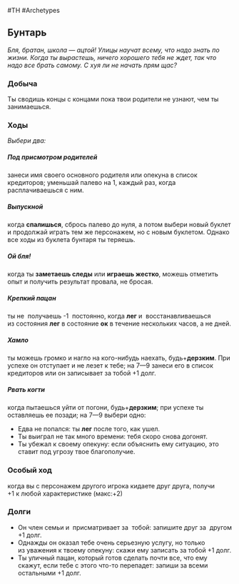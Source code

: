 #TH #Archetypes 

## Бунтарь
*Бля, братан, школа — ацтой! Улицы научат всему, что надо знать по жизни. Когда ты вырастешь, ничего хорошего тебя не ждет, так что надо все брать самому. С хуя ли не начать прям щас?*

### Добыча
Ты сводишь концы с концами пока твои родители не узнают, чем ты занимаешься.

### Ходы
*Выбери два:*

##### Под присмотром родителей
занеси имя своего основного родителя или опекуна в список кредиторов; уменьшай палево на 1, каждый раз, когда расплачиваешься с ним. 

##### Выпускной
когда **спалишься**, сбрось палево до нуля, а потом выбери новый буклет и продолжай играть тем же персонажем, но с новым буклетом. Однако все ходы из буклета бунтаря ты теряешь. 

##### Ой бля!
когда ты **заметаешь следы** или **играешь жестко**, можешь отметить опыт и получить результат провала, не бросая.

##### Крепкий пацан
ты не  получаешь -1  постоянно, когда **лег** и  восстанавливаешься из состояния **лег** в состояние **ок** в течение нескольких часов, а не дней. 

##### Хамло
ты можешь громко и нагло на кого-нибудь наехать, будь+**дерзким**. При успехе он отступает и не лезет к тебе; на 7—9 занеси его в список кредиторов или он записывает за тобой +1 долг. 

##### Рвать когти
когда пытаешься уйти от погони, будь+**дерзким**; при успехе ты оставляешь ее позади; на 7—9 выбери одно: 
- Едва не попался: ты **лег** после того, как ушел. 
- Ты выиграл не так много времени: тебя скоро снова догонят. 
- Ты убежал к своему опекуну: если объяснить ему ситуацию, это ставит под угрозу твое благополучие.

### Особый ход
когда вы с персонажем другого игрока кидаете друг друга, получи +1 к любой характеристике (макс:+2)

### Долги
- Он член семьи и  присматривает за  тобой: запишите друг за  другом +1 долг. 
- Однажды он оказал тебе очень серьезную услугу, но только из уважения к твоему опекуну: скажи ему записать за тобой +1 долг. 
- Ты уличный пацан, который готов сделать почти все, что ему скажут, если тебе с этого что-то перепадет: запиши за всеми остальными +1 долг.